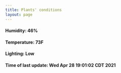 ```yaml
---
title: Plants' conditions
layout: page
---
```



#### Humidity: 46%
#### Temperature: 73F
#### Lighting: Low
#### Time of last update: Wed Apr 28 19:01:02 CDT 2021
